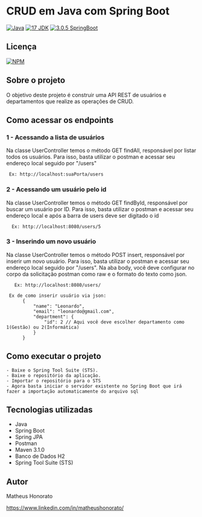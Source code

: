 # CRUD em Java com Spring Boot
[![Java](https://img.shields.io/badge/Java-red.svg)](https://www.java.com/pt-BR/)
[![17 JDK](https://img.shields.io/badge/JDK-17-yellow.svg)](https://www.oracle.com/br/java/technologies/downloads/)
[![3.0.5 SpringBoot](https://img.shields.io/badge/SpringBoot-3.0.5-green.svg)](https://spring.io/projects/spring-boot)

## Licença

[![NPM](https://img.shields.io/npm/l/react)](https://github.com/matheus-honorato/crud-api-rest/blob/main/LICENSE)

## Sobre o projeto
  O objetivo deste projeto é construir uma API REST de usuários e departamentos que realize as operações de CRUD.

## Como acessar os endpoints

### 1 - Acessando a lista de usuários
  Na classe UserController temos o método GET findAll, responsável por listar todos os usuários.
  Para isso, basta utilizar o postman e acessar seu endereço local seguido por "/users"
   ```
    Ex: http://localhost:suaPorta/users
   ```
### 2 - Acessando um usuário pelo id
  Na classe UserController temos o método GET findById, responsável por buscar um usuário por ID.
  Para isso, basta utilizar o postman e acessar seu endereço local e após a barra de users deve ser digitado o id
   ```
     Ex: http://localhost:8080/users/5
   ```

### 3 - Inserindo um novo usuário
  Na classe UserController temos o método POST insert, responsável por inserir um novo usuário.
  Para isso, basta utilizar o postman e acessar seu endereço local seguido por "/users". Na aba body, você deve configurar no corpo da solicitação postman como raw e o formato do texto como json. 
  ```
     Ex: http://localhost:8080/users/
  ```

```
 Ex de como inserir usuário via json:
      {
          "name": "Leonardo",
          "email": "leonardo@gmail.com",
          "department": {
              "id": 2 // Aqui você deve escolher departamento como 1(Gestão) ou 2(Informática)
          }
      }
```

## Como executar o projeto

```
- Baixe o Spring Tool Suite (STS).
- Baixe o repositório da aplicação.
- Importar o repositório para o STS
- Agora basta iniciar o servidor existente no Spring Boot que irá fazer a importação automaticamente do arquivo sql
```
## Tecnologias utilizadas

- Java
- Spring Boot
- Spring JPA
- Postman
- Maven 3.1.0
- Banco de Dados H2
- Spring Tool Suite (STS)

## Autor

Matheus Honorato

https://www.linkedin.com/in/matheushonorato/
